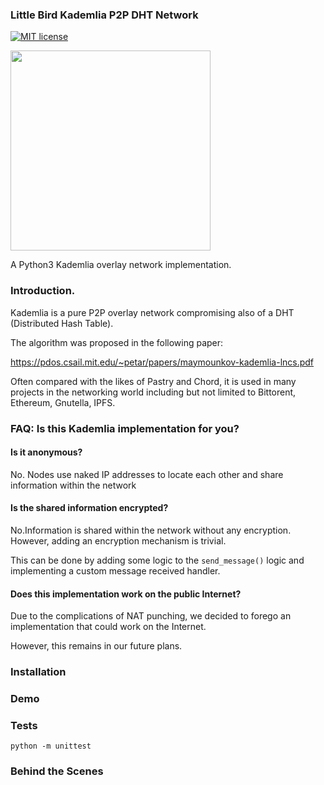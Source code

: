### Little Bird Kademlia P2P DHT Network

[![MIT license](https://img.shields.io/badge/License-MIT-blue.svg)](https://lbesson.mit-license.org/) 

<img src="https://static.vecteezy.com/system/resources/previews/000/036/946/non_2x/oriole-bird-vector.jpg" width="320">

A Python3 Kademlia overlay network implementation.

### Introduction.

Kademlia is a pure P2P overlay network compromising also of a DHT (Distributed Hash Table).

The algorithm was proposed in the following paper:

https://pdos.csail.mit.edu/~petar/papers/maymounkov-kademlia-lncs.pdf

Often compared with the likes of Pastry and Chord, it is used in many projects in the networking
world including but not limited to Bittorent, Ethereum, Gnutella, IPFS. 

### FAQ: Is this Kademlia implementation for you?

#### Is it anonymous?

No. Nodes use naked IP addresses to locate each other and share information 
within the network

#### Is the shared information encrypted?

No.Information is shared within the network without any encryption. However, adding an
encryption mechanism is trivial. 

This can be done by adding some logic to the `send_message()` logic and implementing a custom 
message received handler.

#### Does this implementation work on the public Internet?

Due to the complications of NAT punching, we decided to forego an implementation  that could work on the Internet. 

However, this remains in our future plans.

### Installation

### Demo

### Tests

    python -m unittest

### Behind the Scenes
